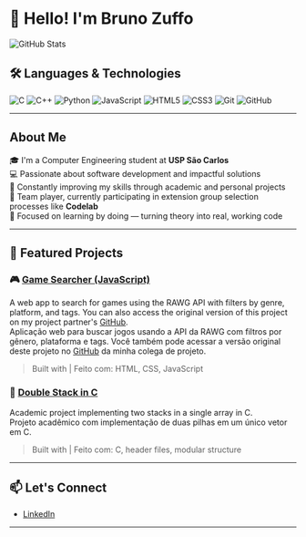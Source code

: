 # 👋 Hello! I'm Bruno Zuffo

![GitHub Stats](https://github-readme-stats.vercel.app/api?username=BrunoZuffo&theme=transparent&bg_color=000&border_color=30A3DC&show_icons=true&icon_color=30A3DC&title_color=E94D5F&text_color=FFF)

## 🛠️ Languages & Technologies

![C](https://img.shields.io/badge/-C-00599C?logo=c&logoColor=white)
![C++](https://img.shields.io/badge/-C++-00599C?logo=c%2B%2B&logoColor=white)
![Python](https://img.shields.io/badge/-Python-3776AB?logo=python&logoColor=white)
![JavaScript](https://img.shields.io/badge/-JavaScript-F7DF1E?logo=javascript&logoColor=000)
![HTML5](https://img.shields.io/badge/-HTML5-E34F26?logo=html5&logoColor=white)
![CSS3](https://img.shields.io/badge/-CSS3-1572B6?logo=css3&logoColor=white)
![Git](https://img.shields.io/badge/-Git-F05032?logo=git&logoColor=white)
![GitHub](https://img.shields.io/badge/-GitHub-181717?logo=github&logoColor=white)

---

## About Me

🎓 I'm a Computer Engineering student at **USP São Carlos**  
💻 Passionate about software development and impactful solutions  
🌱 Constantly improving my skills through academic and personal projects  
🤝 Team player, currently participating in extension group selection processes like **Codelab**  
🚀 Focused on learning by doing — turning theory into real, working code  

---

## 📌 Featured Projects

### 🎮 [Game Searcher (JavaScript)](https://github.com/BrunoZuffo/Game-Searcher)
A web app to search for games using the RAWG API with filters by genre, platform, and tags. You can also access the original version of this project on my project partner's [GitHub](https://github.com/CLQueirozz/Codelab).   
Aplicação web para buscar jogos usando a API da RAWG com filtros por gênero, plataforma e tags. Você também pode acessar a versão original deste projeto no [GitHub](https://github.com/CLQueirozz/Codelab) da minha colega de projeto.  
> Built with | Feito com: HTML, CSS, JavaScript

### 🧩 [Double Stack in C](https://github.com/BrunoZuffo/Double-Stack)
Academic project implementing two stacks in a single array in C.  
Projeto acadêmico com implementação de duas pilhas em um único vetor em C.  
> Built with | Feito com: C, header files, modular structure

---

## 📫 Let's Connect

- [LinkedIn](https://www.linkedin.com/in/bruno-zuffo-10088b216)

---
